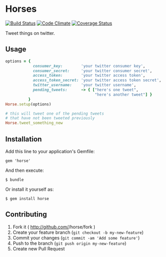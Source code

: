 # Horses

[![Build Status](https://travis-ci.org/darrencauthon/horse.png?branch=master)](https://travis-ci.org/darrencauthon/horse)
[![Code Climate](https://codeclimate.com/github/darrencauthon/horse.png)](https://codeclimate.com/github/darrencauthon/horse)
[![Coverage Status](https://coveralls.io/repos/darrencauthon/horse/badge.png?branch=master)](https://coveralls.io/r/darrencauthon/horse)

Tweet things on twitter.

## Usage

````ruby
options = {
            consumer_key:        'your twitter consumer key',
            consumer_secret:     'your twitter consumer secret',
            access_token:        'your twitter access token',
            access_token_secret: 'your twitter access token secret',
            twitter_username:    'your twitter username',
            pending_tweets:      -> { ["here's one tweet",
                                       "here's another tweet"] }
          }
Horse.setup(options)

# this will tweet one of the pending tweets
# that have not been tweeted previously
Horse.tweet_something_new
````

## Installation

Add this line to your application's Gemfile:

    gem 'horse'

And then execute:

    $ bundle

Or install it yourself as:

    $ gem install horse

## Contributing

1. Fork it ( http://github.com/<my-github-username>/horse/fork )
2. Create your feature branch (`git checkout -b my-new-feature`)
3. Commit your changes (`git commit -am 'Add some feature'`)
4. Push to the branch (`git push origin my-new-feature`)
5. Create new Pull Request
